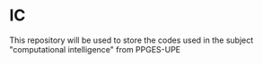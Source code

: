 # IC
This repository will be used to store the codes used in the subject "computational intelligence" from PPGES-UPE

